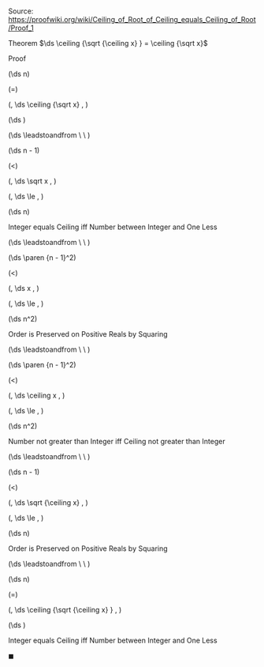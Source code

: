 # 

Source: https://proofwiki.org/wiki/Ceiling_of_Root_of_Ceiling_equals_Ceiling_of_Root/Proof_1

Theorem
$\ds \ceiling {\sqrt {\ceiling x} } = \ceiling {\sqrt x}$


Proof













\(\ds n\)

\(=\)

\(\, \ds \ceiling {\sqrt x} \, \)





\(\ds \)














\(\ds \leadstoandfrom \ \ \)





\(\ds n - 1\)

\(<\)

\(\, \ds \sqrt x \, \)

\(\, \ds \le \, \)



\(\ds n\)





Integer equals Ceiling iff Number between Integer and One Less








\(\ds \leadstoandfrom \ \ \)





\(\ds \paren {n - 1}^2\)

\(<\)

\(\, \ds x \, \)

\(\, \ds \le \, \)



\(\ds n^2\)





Order is Preserved on Positive Reals by Squaring








\(\ds \leadstoandfrom \ \ \)





\(\ds \paren {n - 1}^2\)

\(<\)

\(\, \ds \ceiling x \, \)

\(\, \ds \le \, \)



\(\ds n^2\)





Number not greater than Integer iff Ceiling not greater than Integer








\(\ds \leadstoandfrom \ \ \)





\(\ds n - 1\)

\(<\)

\(\, \ds \sqrt {\ceiling x} \, \)

\(\, \ds \le \, \)



\(\ds n\)





Order is Preserved on Positive Reals by Squaring








\(\ds \leadstoandfrom \ \ \)





\(\ds n\)

\(=\)

\(\, \ds \ceiling {\sqrt {\ceiling x} } \, \)





\(\ds \)





Integer equals Ceiling iff Number between Integer and One Less



$\blacksquare$





